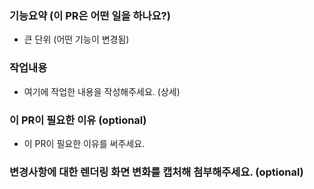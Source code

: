 ### 기능요약 (이 PR은 어떤 일을 하나요?)

- 큰 단위 (어떤 기능이 변경됨)

### 작업내용

- 여기에 작업한 내용을 작성해주세요. (상세)

### 이 PR이 필요한 이유 (optional)

- 이 PR이 필요한 이유를 써주세요.

### 변경사항에 대한 렌더링 화면 변화를 캡처해 첨부해주세요. (optional)